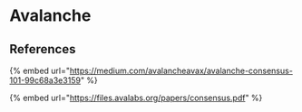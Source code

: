 # Avalanche





## References

{% embed url="https://medium.com/avalancheavax/avalanche-consensus-101-99c68a3e3159" %}

{% embed url="https://files.avalabs.org/papers/consensus.pdf" %}



